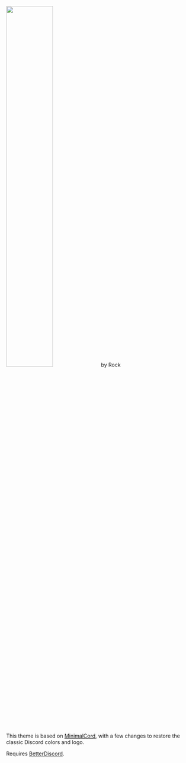 <img src="https://github.com/RockESV/Eris/blob/main/Resources/Eris%20Wordmark.svg" width="50%" height="50%">
by Rock

This theme is based on [MinimalCord](https://github.com/DiscordStyles/MinimalCord), with a few changes to restore the classic Discord colors and logo.

Requires [BetterDiscord](https://betterdiscord.app/).
